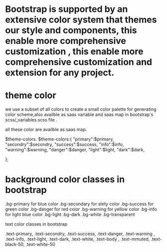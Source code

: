 # Bootstrap is supported by an extensive color system that themes our style and components, this enable more comprehensive customization , this enable more comprehensive customization and extension for any project.

# theme color

we use a subset of all colors to create a small color palette for generating color scheme,also availble as saas variable and saas map in bootstrap's scss/_variables.scss file .

all these color are availble as saas map.

$theme-colors.
$theme-colors:{
    "primary":$primary,
    "secondry":$secondry,
    "success":$success,
    "info":$info,
    "warning":$warning,
    "danger":$danger,
    "light":$light,
    "dark":$dark,


};

# background color classes in bootstrap

.bg-primary for blue color
.bg-secondary for slety color
.bg-success for green color
.bg-danger for red color
.bg-warning for yellow color
.bg-info for light blue color
.bg-light
.bg-dark
.bg-white
.bg-transparent

text color classes in bootstrap

.text-primary, .text-secondry, .text-success, .text-danger, .text-warning , .text-info, .text-light, .text-dark, .text-white, .text-body , .text-mmuted, .text-black-50, .text-white-50

